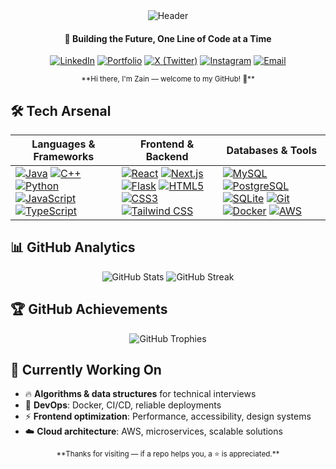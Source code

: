 <div align="center">
  <img src="https://capsule-render.vercel.app/api?type=bookmark&color=gradient&customColorList=0,1,2,3,4&height=100&section=header&text=Muhammad%20Zain&fontSize=32&fontAlignY=35&desc=3rd%20Year%20Software%20Engineering%20Student%20%40%20University%20of%20Calgary%20%7C%20Internship%20Seeker&descAlignY=65&descAlign=62&descSize=14" alt="Header" />
</div>

<div align="center">
  <h4>🚀 Building the Future, One Line of Code at a Time</h4>
  
  [![LinkedIn](https://img.shields.io/badge/LinkedIn-0077B5?style=flat-square&logo=linkedin&logoColor=white)](https://www.linkedin.com/in/muhammad-zain03/)
  [![Portfolio](https://img.shields.io/badge/Portfolio-000000?style=flat-square&logo=vercel&logoColor=white)](https://muhammadzainweb.vercel.app/)
  [![X (Twitter)](https://img.shields.io/badge/X-000000?style=flat-square&logo=x&logoColor=white)](https://x.com/muhammadzain003)
  [![Instagram](https://img.shields.io/badge/Instagram-E4405F?style=flat-square&logo=instagram&logoColor=white)](https://www.instagram.com/muhammad_zain14/)
  [![Email](https://img.shields.io/badge/Gmail-D14836?style=flat-square&logo=gmail&logoColor=white)](mailto:muhammadzain0476@gmail.com)
</div>

<div align="center">
  <small>**Hi there, I'm Zain — welcome to my GitHub! 👋**</small>
</div>

## 🛠️ **Tech Arsenal**

**Languages & Frameworks** | **Frontend & Backend** | **Databases & Tools**
---|---|---
[![Java](https://img.shields.io/badge/Java-ED8B00?style=flat-square&logo=openjdk&logoColor=white)](https://docs.oracle.com/en/java/) [![C++](https://img.shields.io/badge/C%2B%2B-00599C?style=flat-square&logo=c%2B%2B&logoColor=white)](https://isocpp.org/) [![Python](https://img.shields.io/badge/Python-3776AB?style=flat-square&logo=python&logoColor=white)](https://docs.python.org/) [![JavaScript](https://img.shields.io/badge/JavaScript-F7DF1E?style=flat-square&logo=javascript&logoColor=black)](https://developer.mozilla.org/docs/Web/JavaScript) [![TypeScript](https://img.shields.io/badge/TypeScript-007ACC?style=flat-square&logo=typescript&logoColor=white)](https://www.typescriptlang.org/docs/) | [![React](https://img.shields.io/badge/React-20232A?style=flat-square&logo=react&logoColor=61DAFB)](https://react.dev/) [![Next.js](https://img.shields.io/badge/Next.js-000000?style=flat-square&logo=next.js&logoColor=white)](https://nextjs.org/docs) [![Flask](https://img.shields.io/badge/Flask-000000?style=flat-square&logo=flask&logoColor=white)](https://flask.palletsprojects.com/) [![HTML5](https://img.shields.io/badge/HTML5-E34F26?style=flat-square&logo=html5&logoColor=white)](https://developer.mozilla.org/docs/Web/HTML) [![CSS3](https://img.shields.io/badge/CSS3-1572B6?style=flat-square&logo=css3&logoColor=white)](https://developer.mozilla.org/docs/Web/CSS) [![Tailwind CSS](https://img.shields.io/badge/Tailwind_CSS-38B2AC?style=flat-square&logo=tailwind-css&logoColor=white)](https://tailwindcss.com/docs) | [![MySQL](https://img.shields.io/badge/MySQL-4479A1?style=flat-square&logo=mysql&logoColor=white)](https://dev.mysql.com/doc/) [![PostgreSQL](https://img.shields.io/badge/PostgreSQL-316192?style=flat-square&logo=postgresql&logoColor=white)](https://www.postgresql.org/docs/) [![SQLite](https://img.shields.io/badge/SQLite-07405E?style=flat-square&logo=sqlite&logoColor=white)](https://www.sqlite.org/docs.html) [![Git](https://img.shields.io/badge/Git-F05032?style=flat-square&logo=git&logoColor=white)](https://git-scm.com/docs) [![Docker](https://img.shields.io/badge/Docker-2496ED?style=flat-square&logo=docker&logoColor=white)](https://docs.docker.com/) [![AWS](https://img.shields.io/badge/AWS-FF9900?style=flat-square&logo=amazonaws&logoColor=white)](https://docs.aws.amazon.com/)

## 📊 **GitHub Analytics**

<div align="center">
  <img src="https://github-readme-stats.vercel.app/api?username=muhammadzain03&show_icons=true&theme=radical&hide_border=true&bg_color=0D1117&title_color=58A6FF&text_color=FFFFFF&icon_color=58A6FF&hide=contribs,issues&card_width=300" alt="GitHub Stats" />
  
  <img src="https://github-readme-streak-stats.herokuapp.com/?user=muhammadzain03&theme=radical&hide_border=true&background=0D1117&stroke=58A6FF&ring=58A6FF&fire=58A6FF&currStreakNum=FFFFFF&sideNums=FFFFFF&currStreakLabel=58A6FF&sideLabels=58A6FF&dates=FFFFFF&card_width=300" alt="GitHub Streak" />
</div>

## 🏆 **GitHub Achievements**

<div align="center">
  <img src="https://github-profile-trophy.vercel.app/?username=muhammadzain03&theme=radical&no-frame=true&no-bg=true&margin-w=5&margin-h=5&row=1&column=7" alt="GitHub Trophies" />
</div>

## 🚧 **Currently Working On**

- 🔥 **Algorithms & data structures** for technical interviews  
- 🐳 **DevOps**: Docker, CI/CD, reliable deployments  
- ⚡ **Frontend optimization**: Performance, accessibility, design systems  
- ☁️ **Cloud architecture**: AWS, microservices, scalable solutions  

<div align="center">
  <small>**Thanks for visiting — if a repo helps you, a ⭐️ is appreciated.**</small>
</div>
